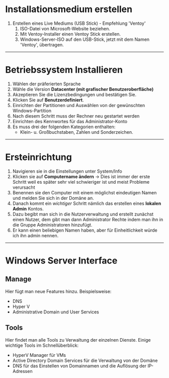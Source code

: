 # Installationsmedium erstellen

1. Erstellen eines Live Mediums (USB Stick) - Empfehlung 'Ventoy'
	1. ISO-Datei von Microsoft-Website beziehen.
	2. Mit Ventoy-Installer einen Ventoy Stick erstellen.
	3. Windows-Server-ISO auf den USB-Stick, jetzt mit dem Namen 'Ventoy', übertragen.

---------------------------------------------------
# Betriebssystem Installieren

1. Wählen der präferierten Sprache
2. Wähle die Version **Datacenter (mit grafischer Benutzeroberfläche)**
3. Akzeptieren Sie die Lizenzbedingungen und bestätigen Sie.
4. Klicken Sie auf **Benutzerdefiniert**.
5. Einrichten der Partitionen und Auswählen von der gewünschten Windows-Partition
6. Nach diesem Schritt muss der Rechner neu gestartet werden
7. Einrichten des Kennwortes für das Administrator-Konto
8. Es muss drei der folgenden Kategorien enthalten:
	- Klein- u. Großbuchstaben, Zahlen und Sonderzeichen.

---------------------------------------------------

# Ersteinrichtung

1. Navigieren sie in die Einstellungen unter System/Info
2. Klicken sie auf **Computername ändern** -> Dies ist immer der erste Schritt weil es später sehr viel schwieriger ist und meist Probleme verursacht
3. Benennen sie den Computer mit einem möglichst eindeutigen Namen und melden Sie sich in der Domäne an.
4. Danach kommt ein _wichtiger_ Schritt nämlich das erstellen eines **lokalen Admin** Kontos.
5. Dazu begibt man sich in die Nutzerverwaltung und erstellt zunächst einen Nutzer, dem gibt man dann Administrator Rechte indem man ihn in die Gruppe Administratoren hinzufügt.
6. Er kann einen beliebigen Namen haben, aber für Einheitlichkeit würde ich ihn admin nennen.

---------------------------------------------------
# Windows Server Interface

## Manage

Hier fügt man neue Features hinzu. Beispielsweise:
- DNS
- Hyper V
- Administrative Domain und User Services
## Tools

Hier findet man alle Tools zu Verwaltung der einzelnen Dienste.
Einige wichtige Tools im Schnellüberblick:
- HyperV Manager für VMs
- Active Directory Domain Services für die Verwaltung von der Domäne
- DNS für das Einstellen von Domainnamen und die Auflösung der IP-Adressen